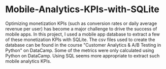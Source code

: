 # Mobile-Analytics-KPIs-with-SQLite
Optimizing monetization KPIs (such as conversion rates or daily average revenue per user) has become a major challenge to drive the success of mobile apps. In this project, I used a mobile app database to extract a few of these monetization KPIs with SQLite.
The csv files used to create the database can be found in the course "Customer Analytics & A/B Testing in Python" on DataCamp. Some of the metrics were only calculated using Python on DataCamp. Using SQL seems more appropriate to extract such mobile analytics KPIs. 
